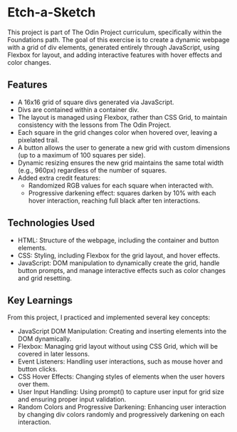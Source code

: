 # Etch-a-Sketch

This project is part of The Odin Project curriculum, specifically within the Foundations path. The goal of this exercise is to create a dynamic webpage with a grid of div elements, generated entirely through JavaScript, using Flexbox for layout, and adding interactive features with hover effects and color changes.

## Features

* A 16x16 grid of square divs generated via JavaScript.
* Divs are contained within a container div.
* The layout is managed using Flexbox, rather than CSS Grid, to maintain consistency with the lessons from The Odin Project.
* Each square in the grid changes color when hovered over, leaving a pixelated trail.
* A button allows the user to generate a new grid with custom dimensions (up to a maximum of 100 squares per side).
* Dynamic resizing ensures the new grid maintains the same total width (e.g., 960px) regardless of the number of squares.
* Added extra credit features:
    * Randomized RGB values for each square when interacted with.
    * Progressive darkening effect: squares darken by 10% with each hover interaction, reaching full black after ten interactions.

## Technologies Used

* HTML: Structure of the webpage, including the container and button elements.
* CSS: Styling, including Flexbox for the grid layout, and hover effects.
* JavaScript: DOM manipulation to dynamically create the grid, handle button prompts, and manage interactive effects such as color changes  and grid resetting.

## Key Learnings

From this project, I practiced and implemented several key concepts:

* JavaScript DOM Manipulation: Creating and inserting elements into the DOM dynamically.
* Flexbox: Managing grid layout without using CSS Grid, which will be covered in later lessons.
* Event Listeners: Handling user interactions, such as mouse hover and button clicks.
* CSS Hover Effects: Changing styles of elements when the user hovers over them.
* User Input Handling: Using prompt() to capture user input for grid size and ensuring proper input validation.
* Random Colors and Progressive Darkening: Enhancing user interaction by changing div colors randomly and progressively darkening on each interaction.
